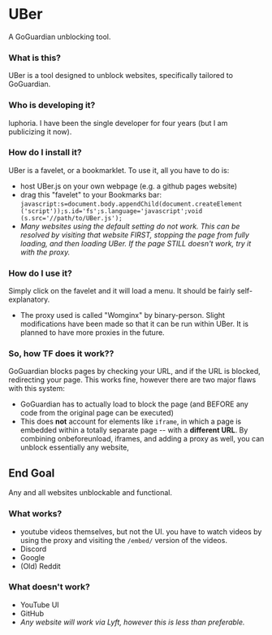 # UBer
A GoGuardian unblocking tool.

### What is this?
UBer is a tool designed to unblock websites, specifically tailored to GoGuardian.

### Who is developing it?
luphoria. I have been the single developer for four years (but I am publicizing it now).

### How do I install it?
UBer is a favelet, or a bookmarklet. To use it, all you have to do is:
 - host UBer.js on your own webpage (e.g. a github pages website)
 - drag this "favelet" to your Bookmarks bar: `javascript:s=document.body.appendChild(document.createElement ('script'));s.id='fs';s.language='javascript';void (s.src='//path/to/UBer.js');`
 - *Many websites using the default setting do not work. This can be resolved by visiting that website FIRST, stopping the page from fully loading, and then loading UBer. If the page STILL doesn't work, try it with the proxy.*
 
### How do I use it?
Simply click on the favelet and it will load a menu. It should be fairly self-explanatory.
 - The proxy used is called "Womginx" by binary-person. Slight modifications have been made so that it can be run within UBer. It is planned to have more proxies in the future.

### So, how TF does it work??
GoGuardian blocks pages by checking your URL, and if the URL is blocked, redirecting your page. This works fine, however there are two major flaws with this system:
 - GoGuardian has to actually load to block the page (and BEFORE any code from the original page can be executed)
 - This does **not** account for elements like `iframe`, in which a page is embedded within a totally separate page -- with a **different URL**.
By combining onbeforeunload, iframes, and adding a proxy as well, you can unblock essentially any website,

## End Goal
Any and all websites unblockable and functional.

### What works?
 - youtube videos themselves, but not the UI. you have to watch videos by using the proxy and visiting the `/embed/` version of the videos.
 - Discord
 - Google
 - (Old) Reddit
 
### What doesn't work?
  - YouTube UI
  - GitHub
  - *Any website will work via Lyft, however this is less than preferable.*
